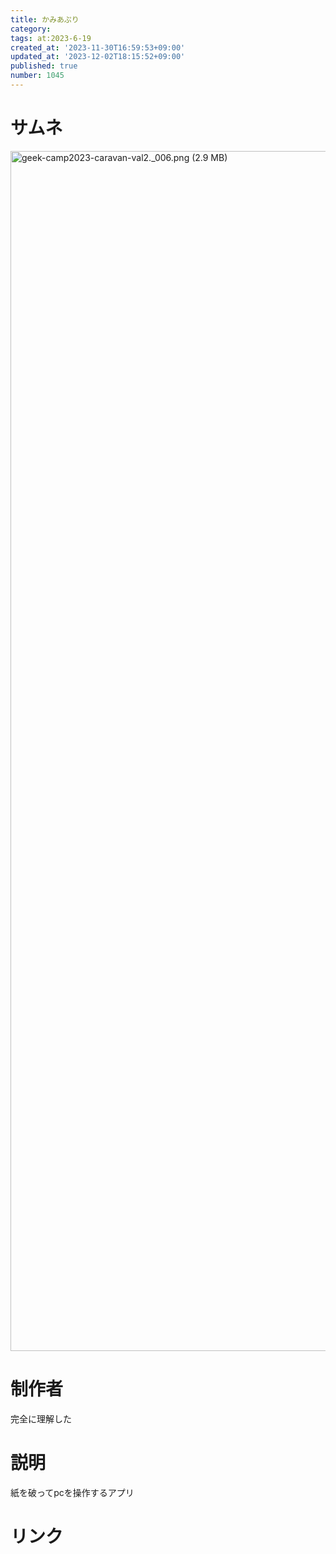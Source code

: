 ```yaml
---
title: かみあぷり
category:
tags: at:2023-6-19
created_at: '2023-11-30T16:59:53+09:00'
updated_at: '2023-12-02T18:15:52+09:00'
published: true
number: 1045
---
```


# サムネ
<img width="1920" alt="geek-camp2023-caravan-val2._006.png (2.9 MB)" src="https://img.esa.io/uploads/production/attachments/19973/2023/11/30/148142/c0920ce2-31b6-400f-a22a-f18c5b449678.png">

# 制作者
完全に理解した

# 説明
紙を破ってpcを操作するアプリ

# リンク

